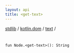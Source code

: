 ```yaml
---
layout: api
title: <get-text>
---
```

[stdlib](../../index.html) / [kotlin.dom](../index.html) / [text](index.html) / [<get-text>](_get-text_.html)

# <get-text>

```
fun Node.<get-text>(): String
```
